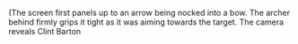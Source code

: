 (The screen first panels up to an arrow being nocked into a bow. The archer behind firmly grips it tight as it was aiming towards the target. The camera reveals Clint Barton 